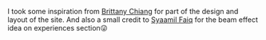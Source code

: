 I took some inspiration from [Brittany Chiang](https://v4.brittanychiang.com/) for part of the design and layout of the site. And also a small credit to [Syaamil Faiq](https://syaamilfaiq.com/) for the beam effect idea on experiences section😜
